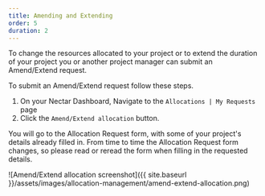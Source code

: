 ```yaml
---
title: Amending and Extending
order: 5
duration: 2
---
```


To change the resources allocated to your project or to extend the duration of your project you or another project manager can submit an Amend/Extend request.

To submit an Amend/Extend request follow these steps.

1. On your Nectar Dashboard, Navigate to the `Allocations | My Requests` page
2. Click the `Amend/Extend allocation` button.

You will go to the Allocation Request form, with some of your project's details already filled in. From time to time the Allocation Request form changes, so please read or reread the form when filling in the requested details.

![Amend/Extend allocation screenshot]({{ site.baseurl }}/assets/images/allocation-management/amend-extend-allocation.png)
